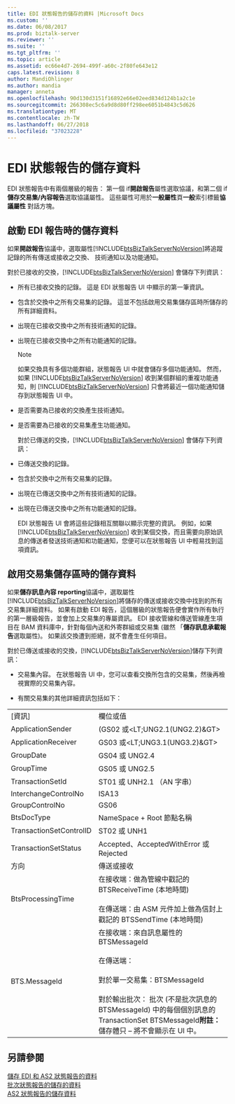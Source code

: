 ```yaml
---
title: EDI 狀態報告的儲存的資料 |Microsoft Docs
ms.custom: ''
ms.date: 06/08/2017
ms.prod: biztalk-server
ms.reviewer: ''
ms.suite: ''
ms.tgt_pltfrm: ''
ms.topic: article
ms.assetid: ec66e4d7-2694-499f-a60c-2f80fe643e12
caps.latest.revision: 8
author: MandiOhlinger
ms.author: mandia
manager: anneta
ms.openlocfilehash: 90d130d3151f16892e66e02eed834d124b1a2c1e
ms.sourcegitcommit: 266308ec5c6a9d8d80ff298ee6051b4843c5d626
ms.translationtype: MT
ms.contentlocale: zh-TW
ms.lasthandoff: 06/27/2018
ms.locfileid: "37023228"
---
```

# <a name="data-stored-for-edi-status-reports"></a>EDI 狀態報告的儲存資料
EDI 狀態報告中有兩個層級的報告： 第一個 if**開啟報告**屬性選取協議，和第二個 if**儲存交易集/內容報告**選取協議屬性。 這些屬性可用於**一般屬性**頁**一般**索引標籤**協議屬性** 對話方塊。  
  
## <a name="data-stored-if-edi-reporting-is-activated"></a>啟動 EDI 報告時的儲存資料  
 如果**開啟報告**協議中，選取屬性[!INCLUDE[btsBizTalkServerNoVersion](../includes/btsbiztalkservernoversion-md.md)]將追蹤記錄的所有傳送或接收之交換、 技術通知以及功能通知。  
  
 對於已接收的交換，[!INCLUDE[btsBizTalkServerNoVersion](../includes/btsbiztalkservernoversion-md.md)] 會儲存下列資訊：  
  
- 所有已接收交換的記錄。 這是 EDI 狀態報告 UI 中顯示的第一筆資訊。  
  
- 包含於交換中之所有交易集的記錄。 這並不包括啟用交易集儲存區時所儲存的所有詳細資料。  
  
- 出現在已接收交換中之所有技術通知的記錄。  
  
- 出現在已接收交換中之所有功能通知的記錄。  
  
  > [!NOTE]
  >  如果交換具有多個功能群組，狀態報告 UI 中就會儲存多個功能通知。 然而，如果 [!INCLUDE[btsBizTalkServerNoVersion](../includes/btsbiztalkservernoversion-md.md)] 收到某個群組的重複功能通知，則 [!INCLUDE[btsBizTalkServerNoVersion](../includes/btsbiztalkservernoversion-md.md)] 只會將最近一個功能通知儲存到狀態報告 UI 中。  
  
- 是否需要為已接收的交換產生技術通知。  
  
- 是否需要為已接收的交易集產生功能通知。  
  
  對於已傳送的交換，[!INCLUDE[btsBizTalkServerNoVersion](../includes/btsbiztalkservernoversion-md.md)] 會儲存下列資訊：  
  
- 已傳送交換的記錄。  
  
- 包含於交換中之所有交易集的記錄。  
  
- 出現在已傳送交換中之所有技術通知的記錄。  
  
- 出現在已傳送交換中之所有功能通知的記錄。  
  
  EDI 狀態報告 UI 會將這些記錄相互關聯以顯示完整的資訊。 例如，如果 [!INCLUDE[btsBizTalkServerNoVersion](../includes/btsbiztalkservernoversion-md.md)] 收到某個交換，而且需要向原始訊息的傳送者發送技術通知和功能通知，您便可以在狀態報告 UI 中輕易找到這項資訊。  
  
## <a name="data-stored-if-transaction-set-storage-is-enabled"></a>啟用交易集儲存區時的儲存資料  
 如果**儲存訊息內容 reporting**協議中，選取屬性[!INCLUDE[btsBizTalkServerNoVersion](../includes/btsbiztalkservernoversion-md.md)]將儲存的傳送或接收交換中找到的所有交易集詳細資料。 如果有啟動 EDI 報告，這個層級的狀態報告便會實作所有執行的第一層級報告，並會加上交易集的專屬資訊。 EDI 接收管線和傳送管線產生項目在 BAM 資料庫中，針對每個內送和外寄群組或交易集 (雖然 「**儲存訊息承載報告**選取屬性)。 如果該交換遭到拒絕，就不會產生任何項目。  
  
 對於已傳送或接收的交換，[!INCLUDE[btsBizTalkServerNoVersion](../includes/btsbiztalkservernoversion-md.md)]儲存下列資訊：  
  
-   交易集內容。 在狀態報告 UI 中，您可以查看交換所包含的交易集，然後再檢視實際的交易集內容。  
  
-   有關交易集的其他詳細資訊包括如下：  
  
|||  
|-|-|  
|[資訊]|欄位或值|  
|ApplicationSender|(GS02 或\<LT;UNG2.1(UNG2.2)&GT\>|  
|ApplicationReceiver|GS03 或\<LT;UNG3.1(UNG3.2)&GT\>|  
|GroupDate|GS04 或 UNG2.4|  
|GroupTime|GS05 或 UNG2.5|  
|TransactionSetId|ST01 或 UNH2.1 （AN 字串）|  
|InterchangeControlNo|ISA13|  
|GroupControlNo|GS06|  
|BtsDocType|NameSpace + Root 節點名稱|  
|TransactionSetControlID|ST02 或 UNH1|  
|TransactionSetStatus|Accepted、AcceptedWithError 或 Rejected|  
|方向|傳送或接收|  
|BtsProcessingTime|在接收端：做為管線中戳記的 BTSReceiveTime (本地時間)<br /><br /> 在傳送端：由 ASM 元件加上做為信封上戳記的 BTSSendTime (本地時間)|  
|BTS.MessageId|在接收端：來自訊息屬性的 BTSMessageId<br /><br /> 在傳送端：<br /><br /> 對於單一交易集：BTSMessageId<br /><br /> 對於輸出批次： 批次 (不是批次訊息的 BTSMessageId) 中的每個個別訊息的 TransactionSet BTSMessageId**附註：** 儲存體只 – 將不會顯示在 UI 中。|  
  
## <a name="see-also"></a>另請參閱  
 [儲存 EDI 和 AS2 狀態報告的資料](../core/data-stored-for-edi-and-as2-status-reports.md)   
 [批次狀態報告的儲存的資料](../core/data-stored-for-batching-status-reports.md)   
 [AS2 狀態報告的儲存資料](../core/data-stored-for-as2-status-reports.md)